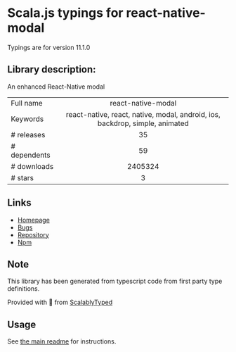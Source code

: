 
# Scala.js typings for react-native-modal

Typings are for version 11.1.0

## Library description:
An enhanced React-Native modal

|                    |                 |
| ------------------ | :-------------: |
| Full name          | react-native-modal |
| Keywords           | react-native, react, native, modal, android, ios, backdrop, simple, animated |
| # releases         | 35 |
| # dependents       | 59 |
| # downloads        | 2405324 |
| # stars            | 3 |

## Links
- [Homepage](https://github.com/react-native-community/react-native-modal)
- [Bugs](https://github.com/react-native-community/react-native-modal/issues)
- [Repository](https://github.com/react-native-community/react-native-modal)
- [Npm](https://www.npmjs.com/package/react-native-modal)
    


## Note
This library has been generated from typescript code from first party type definitions.

Provided with :purple_heart: from [ScalablyTyped](https://github.com/oyvindberg/ScalablyTyped)

## Usage
See [the main readme](../../readme.md) for instructions.


